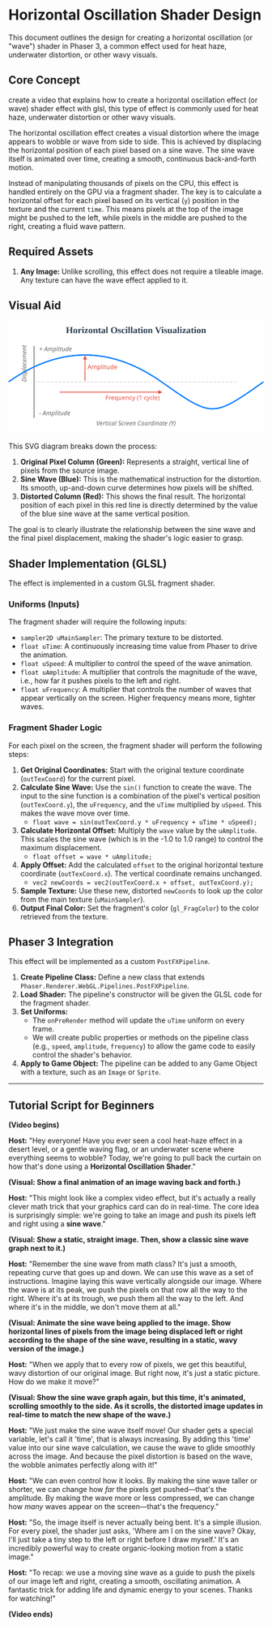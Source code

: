 # Horizontal Oscillation Shader Design

This document outlines the design for creating a horizontal oscillation (or "wave") shader in Phaser 3, a common effect used for heat haze, underwater distortion, or other wavy visuals.

## Core Concept

create a video that explains how to create a horizontal oscillation effect (or wave) shader effect with glsl, this type of effect is commonly used for heat haze, underwater distortion or other wavy visuals.

The horizontal oscillation effect creates a visual distortion where the image appears to wobble or wave from side to side. This is achieved by displacing the horizontal position of each pixel based on a sine wave. The sine wave itself is animated over time, creating a smooth, continuous back-and-forth motion.

Instead of manipulating thousands of pixels on the CPU, this effect is handled entirely on the GPU via a fragment shader. The key is to calculate a horizontal offset for each pixel based on its vertical (`y`) position in the texture and the current `time`. This means pixels at the top of the image might be pushed to the left, while pixels in the middle are pushed to the right, creating a fluid wave pattern.

## Required Assets

1.  **Any Image:** Unlike scrolling, this effect does not require a tileable image. Any texture can have the wave effect applied to it.

## Visual Aid

![Horizontal Oscillation Visualization](horizontal_oscillation_visualization.svg)

This SVG diagram breaks down the process:

1.  **Original Pixel Column (Green):** Represents a straight, vertical line of pixels from the source image.
2.  **Sine Wave (Blue):** This is the mathematical instruction for the distortion. Its smooth, up-and-down curve determines how pixels will be shifted.
3.  **Distorted Column (Red):** This shows the final result. The horizontal position of each pixel in this red line is directly determined by the value of the blue sine wave at the same vertical position.

The goal is to clearly illustrate the relationship between the sine wave and the final pixel displacement, making the shader's logic easier to grasp.

## Shader Implementation (GLSL)

The effect is implemented in a custom GLSL fragment shader.

### Uniforms (Inputs)

The fragment shader will require the following inputs:

-   `sampler2D uMainSampler`: The primary texture to be distorted.
-   `float uTime`: A continuously increasing time value from Phaser to drive the animation.
-   `float uSpeed`: A multiplier to control the speed of the wave animation.
-   `float uAmplitude`: A multiplier that controls the magnitude of the wave, i.e., how far it pushes pixels to the left and right.
-   `float uFrequency`: A multiplier that controls the number of waves that appear vertically on the screen. Higher frequency means more, tighter waves.

### Fragment Shader Logic

For each pixel on the screen, the fragment shader will perform the following steps:

1.  **Get Original Coordinates:** Start with the original texture coordinate (`outTexCoord`) for the current pixel.
2.  **Calculate Sine Wave:** Use the `sin()` function to create the wave. The input to the sine function is a combination of the pixel's vertical position (`outTexCoord.y`), the `uFrequency`, and the `uTime` multiplied by `uSpeed`. This makes the wave move over time.
    - `float wave = sin(outTexCoord.y * uFrequency + uTime * uSpeed);`
3.  **Calculate Horizontal Offset:** Multiply the `wave` value by the `uAmplitude`. This scales the sine wave (which is in the -1.0 to 1.0 range) to control the maximum displacement.
    - `float offset = wave * uAmplitude;`
4.  **Apply Offset:** Add the calculated `offset` to the original horizontal texture coordinate (`outTexCoord.x`). The vertical coordinate remains unchanged.
    - `vec2 newCoords = vec2(outTexCoord.x + offset, outTexCoord.y);`
5.  **Sample Texture:** Use these new, distorted `newCoords` to look up the color from the main texture (`uMainSampler`).
6.  **Output Final Color:** Set the fragment's color (`gl_FragColor`) to the color retrieved from the texture.

## Phaser 3 Integration

This effect will be implemented as a custom `PostFXPipeline`.

1.  **Create Pipeline Class:** Define a new class that extends `Phaser.Renderer.WebGL.Pipelines.PostFXPipeline`.
2.  **Load Shader:** The pipeline's constructor will be given the GLSL code for the fragment shader.
3.  **Set Uniforms:**
    -   The `onPreRender` method will update the `uTime` uniform on every frame.
    -   We will create public properties or methods on the pipeline class (e.g., `speed`, `amplitude`, `frequency`) to allow the game code to easily control the shader's behavior.
4.  **Apply to Game Object:** The pipeline can be added to any Game Object with a texture, such as an `Image` or `Sprite`.

---

## Tutorial Script for Beginners

**(Video begins)**

**Host:** "Hey everyone! Have you ever seen a cool heat-haze effect in a desert level, or a gentle waving flag, or an underwater scene where everything seems to wobble? Today, we're going to pull back the curtain on how that's done using a **Horizontal Oscillation Shader**."

**(Visual: Show a final animation of an image waving back and forth.)**

**Host:** "This might look like a complex video effect, but it's actually a really clever math trick that your graphics card can do in real-time. The core idea is surprisingly simple: we're going to take an image and push its pixels left and right using a **sine wave**."

**(Visual: Show a static, straight image. Then, show a classic sine wave graph next to it.)**

**Host:** "Remember the sine wave from math class? It's just a smooth, repeating curve that goes up and down. We can use this wave as a set of instructions. Imagine laying this wave vertically alongside our image. Where the wave is at its peak, we push the pixels on that row all the way to the right. Where it's at its trough, we push them all the way to the left. And where it's in the middle, we don't move them at all."

**(Visual: Animate the sine wave being applied to the image. Show horizontal lines of pixels from the image being displaced left or right according to the shape of the sine wave, resulting in a static, wavy version of the image.)**

**Host:** "When we apply that to every row of pixels, we get this beautiful, wavy distortion of our original image. But right now, it's just a static picture. How do we make it move?"

**(Visual: Show the sine wave graph again, but this time, it's animated, scrolling smoothly to the side. As it scrolls, the distorted image updates in real-time to match the new shape of the wave.)**

**Host:** "We just make the sine wave itself move! Our shader gets a special variable, let's call it 'time', that is always increasing. By adding this 'time' value into our sine wave calculation, we cause the wave to glide smoothly across the image. And because the pixel distortion is based on the wave, the wobble animates perfectly along with it!"

**Host:** "We can even control how it looks. By making the sine wave taller or shorter, we can change how *far* the pixels get pushed—that's the amplitude. By making the wave more or less compressed, we can change how *many* waves appear on the screen—that's the frequency."

**Host:** "So, the image itself is never actually being bent. It's a simple illusion. For every pixel, the shader just asks, 'Where am I on the sine wave? Okay, I'll just take a tiny step to the left or right before I draw myself.' It's an incredibly powerful way to create organic-looking motion from a static image."

**Host:** "To recap: we use a moving sine wave as a guide to push the pixels of our image left and right, creating a smooth, oscillating animation. A fantastic trick for adding life and dynamic energy to your scenes. Thanks for watching!"

**(Video ends)**

